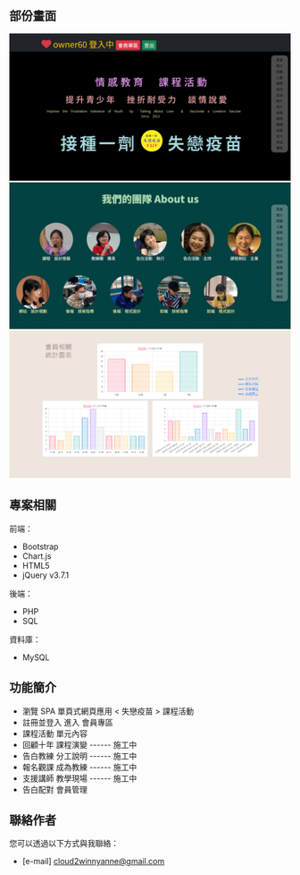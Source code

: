 ## 部份畫面

![範例圖片 1](/project-VLLV/ReadMe-imgs/ReadMe-1.png)
![範例圖片 2](/project-VLLV/ReadMe-imgs/ReadMe-2.png)
![範例圖片 3](/project-VLLV/ReadMe-imgs/ReadMe-3.png)

## 專案相關

前端：
- Bootstrap
- Chart.js
- HTML5
- jQuery v3.7.1
  
後端：
- PHP
- SQL
  
資料庫：
- MySQL

## 功能簡介
- 瀏覽 SPA 單頁式網頁應用 < 失戀疫苗 > 課程活動
- 註冊並登入 進入 會員專區
- 課程活動 單元內容
- 回顧十年 課程演變 ------ 施工中
- 告白教練 分工說明 ------ 施工中
- 報名觀課 成為教練 ------ 施工中
- 支援講師 教學現場 ------ 施工中
- 告白配對 會員管理

## 聯絡作者

您可以透過以下方式與我聯絡：
- [e-mail] cloud2winnyanne@gmail.com


